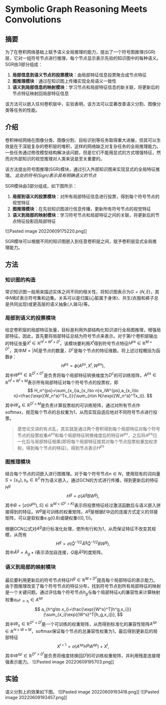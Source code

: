 # Symbolic Graph Reasoning Meets Convolutions
## 摘要
为了在卷积网络基础上赋予语义全局推理的能力，提出了一个符号图推理(SGR)层，它对一组符号节点进行推理，每个节点显示表示先验的知识图中的每种语义。SGR由3部分组成：
1. **局部信息到语义节点的投票模块**：由局部特征信息投票聚合成节点特征
2. **图推理模块**：通过在知识图上传播实现全局语义一致性
3. **语义到局部信息的映射模块**：学习节点和局部特征信息的新关联，将更新后的节点特征映射回局部特征信息

该方法可以嵌入任何卷积层中，实验表明，该方法可以显著改善语义分割、图像分类等任务的性能。

## 介绍
卷积神经网络在图像分类、图像分割、目标识别等任务取得重大进展，但其可以生效是在于深层复杂的卷积层的堆积，这样的网络缺乏对复杂任务的全局推理能力。一些任务通过修改模型结构解决该问题，但是它们不能用显式的方式增强特征，然而对外部知识的视觉推理对人类来说是至关重要的。

该方法提出符号图推理(SGR)模块，通过引入外部知识图来实现显式的全局特征推理。
*此处的符号(Sign)表示具有明确语义的节点*

SGR模块由3部分组成，如下图所示：
1. **局部到语义的投票模块**：对所有局部特征信息进行投票，得到每个符号节点的视觉特征
2. **图推理模块**：在先验知识图进行信息传播，更新所有符号节点的视觉特征
3. **语义到局部的映射模块**：学习符号节点和局部特征之间的关联，将更新后的节点特征投影回局部特征

![[Pasted image 20220609175220.png]]

SGR模块可以根据不同的知识图嵌入到任意卷积层之间，赋予卷积层显式全局推理能力。

## 方法
### 知识图的构造
常识知识图一般用来描述实体之间不同的相关性，将知识图表示为$G=(N,E)$，其中$N$和$E$表示符号集和边集。关系可以是归属(心脏属于身体)、共生(衣服和裤子总是共同出现)或更高层的语义抽象(人骑马)等。

### 局部到语义的投票模块
给定卷积层的局部特征张量，目标是利用外部结构化知识进行全局图推理，增强局部特征。因此，首先要将局部特征总结为符号节点来表示。对于第$l$个卷积层输出的特征张量$X^l\in\mathbb{R}^{H^l\times W^l\times D^l}$，该模块要利用$X^l$得到符号节点特征$H^{ps}\in\mathbb{R}^{M\times D^c}$，其中$M=|N|$是节点的数量，$D^c$是每个节点的特征维数。将上述过程概括为函数$\phi$：
$$
H^{ps}=\phi(A^{ps},X^l,W^{ps}),
$$
其中$W^{ps}\in\mathbb{R}^{D^l\times D^c}$是负责将每个局部特征转换维度为$D^c$的可训练矩阵，$A^{ps}\in\mathbb{R}^{H^l\times W^l\times M}$表示所有局部特征对每个符号节点的投票权，即
$$
H_n^{ps}=\sum_{x_i}a_{x_i\to n}x_iW^{ps},a_{x_i\to n}=\frac{\exp({W_n^a}^Tx_i)}{\sum_{n\in N}\exp({W_n^a}^Tx_i)}.
$$
其中$W_a\in\mathbb{R}^{D^l\times M}$是负责计算投票权的可训练矩阵，通过对所有节点作softmax，规范每个节点的总权重为1，从而实现自适应地对不同符号节点进行投票。

> 感觉论文讲的有点乱，其实就是通过两个卷积得到每个局部特征对每个符号节点的投票权重$A^{ps}$和每个局部特征转换维度后的特征$W^{ps}$，之后将$A^{ps}$归一化后与局部特征相乘(即将每个局部特征按其对每个节点投票权重加权求和，得到每个节点的特征)，得到节点表示$H^{ps}$

### 图推理模块
结合每个节点的词嵌入进行图推理。对于每个符号节点$n\in N$，使用现有的词向量$S=\{s_n\},s_n\in\mathbb{R^K}$作为语义嵌入，通过GCN的方式进行传播，得到更新后的特征$H^g$
$$
H^g=\sigma(A^gBW^g),
$$
其中$B=[\sigma(H^{ps}),S]\in\mathbb{R}^{M\times(D^c+K)}$表示将投票特征经过激活函数后与语义嵌入拼接得到的特征。$W^g$是可训练的权重矩阵。$A^g$是根据$E$中边的连接方式定义的邻接矩阵，可以是软权重e.g$(0.8)$或硬权重$(\{0, 1\})$。

根据GCN公式对$A^g$进行标准化处理，使所有行和为1，从而保证特征不改变其规模，从而有
$$
H^g=\sigma(\hat{Q}^{-1/2}\hat{A}^g\hat{Q}^{-1/2}BW^g),
$$
其中$\hat{A}^g=A_g+I$表示添加自连接，$Q$是$\hat{A}^g$的度矩阵。

### 语义到局部的映射模块
最后要利用更新后的符号节点特征$H^g\in\mathbb{R}^{M\times D^v}$提高每个局部特征的表示能力。由于图推理改变了每个符号节点的特征分布，找到符号节点到所有局部特征的映射是一个关键问题。通过评估每个符号节点$h_g$与每个局部特征$x_i$的兼容性来计算映射权重$a_{h^g\to x_i}\in A^{sp}$
$$
a_{h^g\to x_i}=\frac{\exp({W^s}^T[h^g,x_i])}{\sum_{x_i}\exp({W^s}^T[h_g,x_i])},
$$
其中$W_s\in\mathbb{R}^{D^c\times D^l}$是一个可训练的权重矩阵，从而得到标准化的兼容性矩阵$A^{sp}\in\mathbb{R}^{H\times W\times M}$，softmax保证每个节点的总兼容性权重为1。最后得到更新后的局部特征
$$
X^{l+1}=\sigma(A^{sp}H^gW^{sp}) + X^l,
$$
其中$W^{sp}\in\mathbb{R}^{D^c\times D^l}$是负责将维度转换回$D^l$的可训练权重矩阵，并利用残差连接增强表示能力。
![[Pasted image 20220609195703.png]]

## 实验
语义分割上的效果如下图。
![[Pasted image 20220609193418.png]]
![[Pasted image 20220609193457.png]]